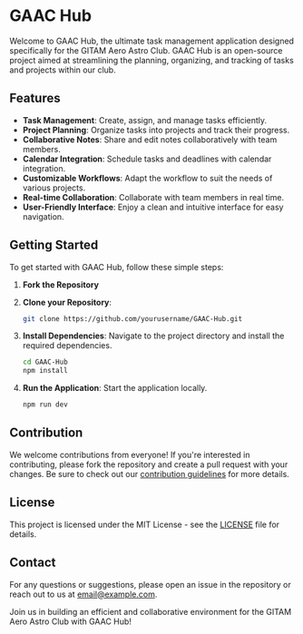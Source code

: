 # GAAC Hub

Welcome to GAAC Hub, the ultimate task management application designed specifically for the GITAM Aero Astro Club. GAAC Hub is an open-source project aimed at streamlining the planning, organizing, and tracking of tasks and projects within our club.

## Features

- **Task Management**: Create, assign, and manage tasks efficiently.
- **Project Planning**: Organize tasks into projects and track their progress.
- **Collaborative Notes**: Share and edit notes collaboratively with team members.
- **Calendar Integration**: Schedule tasks and deadlines with calendar integration.
- **Customizable Workflows**: Adapt the workflow to suit the needs of various projects.
- **Real-time Collaboration**: Collaborate with team members in real time.
- **User-Friendly Interface**: Enjoy a clean and intuitive interface for easy navigation.

## Getting Started

To get started with GAAC Hub, follow these simple steps:

1. **Fork the Repository**

2. **Clone your Repository**:
   ```bash
   git clone https://github.com/yourusername/GAAC-Hub.git
   ```

2. **Install Dependencies**:
   Navigate to the project directory and install the required dependencies.
   ```bash
   cd GAAC-Hub
   npm install
   ```

3. **Run the Application**:
   Start the application locally.
   ```bash
   npm run dev
   ```

## Contribution

We welcome contributions from everyone! If you're interested in contributing, please fork the repository and create a pull request with your changes. Be sure to check out our [contribution guidelines](CONTRIBUTING.md) for more details.

## License

This project is licensed under the MIT License - see the [LICENSE](LICENSE) file for details.

## Contact

For any questions or suggestions, please open an issue in the repository or reach out to us at [email@example.com](mailto:email@example.com).

Join us in building an efficient and collaborative environment for the GITAM Aero Astro Club with GAAC Hub!
